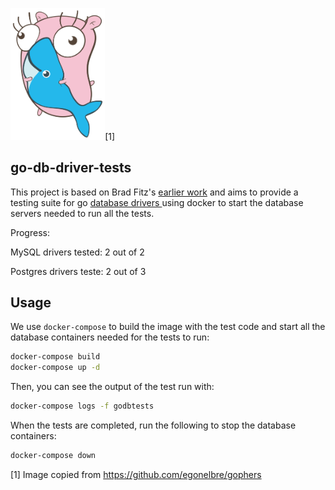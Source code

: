 <img src="img/hugging-docker.png" width="30%">[1]

## go-db-driver-tests

This project is based on Brad Fitz's [earlier work](https://github.com/bradfitz/go-sql-test) and aims to provide a testing suite for go [database drivers
](https://github.com/golang/go/wiki/SQLDrivers) using docker to start the database servers needed to run all the tests.

Progress:

MySQL drivers tested: 2 out of 2

Postgres drivers teste: 2 out of 3

## Usage

We use `docker-compose` to build the image with the test code and start all the database containers needed for the tests to run:

```bash
docker-compose build
docker-compose up -d
```

Then, you can see the output of the test run with:
```bash
docker-compose logs -f godbtests
```

When the tests are completed, run the following to stop the database containers:
```bash
docker-compose down
```


[1] Image copied from https://github.com/egonelbre/gophers